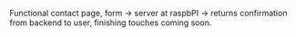 Functional contact page, form -> server at raspbPI -> returns confirmation from backend to user, finishing touches coming soon.


